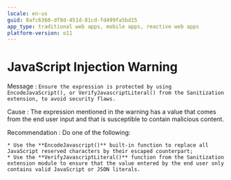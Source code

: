 ```yaml
---
locale: en-us
guid: 8afc6360-df8d-451d-81cd-fd499fa5bd15
app_type: traditional web apps, mobile apps, reactive web apps
platform-version: o11
---
```


# JavaScript Injection Warning

Message
:   `Ensure the expression is protected by using EncodeJavaScript(), or VerifyJavascriptLiteral() from the Sanitization extension, to avoid security flaws.`

Cause
:   The expression mentioned in the warning has a value that comes from the end user input and that is susceptible to contain malicious content.

Recommendation
:   Do one of the following:

    * Use the **EncodeJavascript()** built-in function to replace all JavaScript reserved characters by their escaped counterpart;
    * Use the **VerifyJavascriptLiteral()** function from the Sanitization extension module to ensure that the value entered by the end user only contains valid JavaScript or JSON literals.
